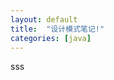 ```yaml
---
layout: default
title:  "设计模式笔记!"
categories: [java]
---
```

sss
<div style="display:flex;align-items:center;justify-content:center;height:100%" id="mainContentDiv" ></div>
<script type="text/javascript"> 
 document.getElementById("mainContentDiv").innerHTML = '<object type="text/html" data="../html/2019-12-18-设计模式笔记.html" width="100%" height="100%"></object>';
</script>